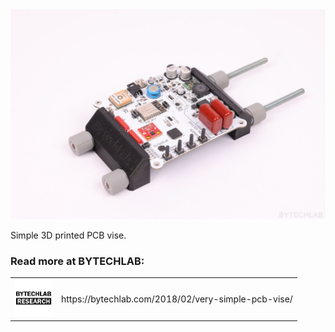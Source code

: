 <div align="center">
    <img src="README_MD_IMG/3d-printed-pcb-vise-front-view.JPG" alt="project photo">
</div>

Simple 3D printed PCB vise.

### Read more at BYTECHLAB:

<table style="width: 100%; border: none;" cellspacing="0" cellpadding="0" border="0">
  <tr>
    <td><img src="README_MD_IMG/BYTECHLAB_LOGO.png" alt="Logo" height="60"></td>
    <td>https://bytechlab.com/2018/02/very-simple-pcb-vise/</td>
  </tr>
</table>



